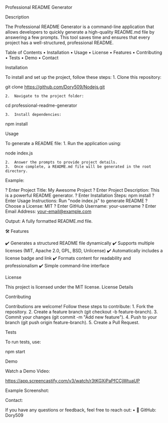 Professional README Generator

 Description

The Professional README Generator is a command-line application that allows developers to quickly generate a high-quality README.md file by answering a few prompts. This tool saves time and ensures that every project has a well-structured, professional README.

 Table of Contents
	•	Installation
	•	Usage
	•	License
	•	Features
	•	Contributing
	•	Tests
	•	Demo
	•	Contact

 Installation

To install and set up the project, follow these steps:
	1.	Clone this repository:

git clone https://github.com/Dory509/Nodejs.git


	2.	Navigate to the project folder:

cd professional-readme-generator


	3.	Install dependencies:

npm install



Usage

To generate a README file:
	1.	Run the application using:

node index.js


	2.	Answer the prompts to provide project details.
	3.	Once complete, a README.md file will be generated in the root directory.

Example:

? Enter Project Title: My Awesome Project
? Enter Project Description: This is a powerful README generator.
? Enter Installation Steps: npm install
? Enter Usage Instructions: Run "node index.js" to generate README
? Choose a License: MIT
? Enter GitHub Username: your-username
? Enter Email Address: your-email@example.com

Output: A fully formatted README.md file.

🛠 Features

✔️ Generates a structured README file dynamically
✔️ Supports multiple licenses (MIT, Apache 2.0, GPL, BSD, Unlicense)
✔️ Automatically includes a license badge and link
✔️ Formats content for readability and professionalism
✔️ Simple command-line interface

License

This project is licensed under the MIT license.
License Details

Contributing

Contributions are welcome! Follow these steps to contribute:
	1.	Fork the repository.
	2.	Create a feature branch (git checkout -b feature-branch).
	3.	Commit your changes (git commit -m "Add new feature").
	4.	Push to your branch (git push origin feature-branch).
	5.	Create a Pull Request.

Tests

To run tests, use:

npm start

 Demo

Watch a Demo Video: 

https://app.screencastify.com/v3/watch/r3tKGXiPaPfCCjWtuaUP

 Example Screenshot:

Contact:


If you have any questions or feedback, feel free to reach out:
	•	🔗 GitHub: Dory509

